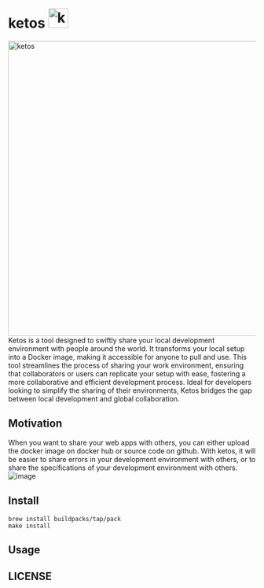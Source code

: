 # ketos <img alt="ketos" src="https://github.com/Doer-org/ketos/assets/77223796/0bb34886-2efb-4577-b934-23f1eb9d6129" width="40px"/> 

<img alt="ketos" src="https://images.unsplash.com/photo-1568430328012-21ed450453ea?q=80&w=1000&auto=format&fit=crop&ixlib=rb-4.0.3&ixid=M3wxMjA3fDB8MHxleHBsb3JlLWZlZWR8Mnx8fGVufDB8fHx8fA%3D%3D" width="600px"/> 
Ketos is a tool designed to swiftly share your local development environment with people around the world. It transforms your local setup into a Docker image, making it accessible for anyone to pull and use. This tool streamlines the process of sharing your work environment, ensuring that collaborators or users can replicate your setup with ease, fostering a more collaborative and efficient development process. Ideal for developers looking to simplify the sharing of their environments, Ketos bridges the gap between local development and global collaboration.

## Motivation
When you want to share your web apps with others, you can either upload the docker image on docker hub or source code on github. With ketos, it will be easier to share errors in your development environment with others, or to share the specifications of your development environment with others.
![image](https://github.com/Doer-org/ketos/assets/88176012/17d19ee6-12aa-431b-bf46-616d05fd9fb0)


## Install
```
brew install buildpacks/tap/pack
make install
```
## Usage

## LICENSE
